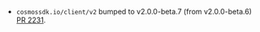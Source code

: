 * `cosmossdk.io/client/v2` bumped to v2.0.0-beta.7 (from v2.0.0-beta.6) [PR 2231](https://github.com/provenance-io/provenance/pull/2231).
